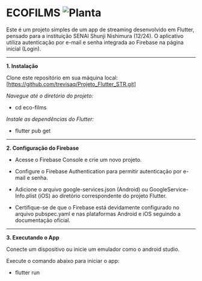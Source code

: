 # ECOFILMS ![Planta](https://cdn-icons-png.flaticon.com/512/5904/5904407.png)


Este é um projeto simples de um app de streaming desenvolvido em Flutter, pensado para a instituição SENAI Shunji Nishimura (12/24). O aplicativo utiliza autenticação por e-mail e senha integrada ao Firebase na página inicial (Login).

---

**1. Instalação**

Clone este repositório em sua máquina local:
[https://github.com/trevisaq/Projeto_Flutter_STR.git]

*Navegue até o diretório do projeto:*

- cd eco-films

*Instale as dependências do Flutter:*

- flutter pub get

---

**2. Configuração do Firebase**

- Acesse o Firebase Console e crie um novo projeto.

- Configure o Firebase Authentication para permitir autenticação por e-mail e senha.

- Adicione o arquivo google-services.json (Android) ou GoogleService-Info.plist (iOS) ao diretório correspondente do projeto Flutter.

- Certifique-se de que o Firebase está devidamente configurado no arquivo pubspec.yaml e nas plataformas Android e iOS seguindo a documentação oficial.

---

**3. Executando o App**

Conecte um dispositivo ou inicie um emulador como o android studio.

Execute o comando abaixo para iniciar o app:

- flutter run
